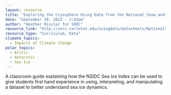 ```yaml
---
layout: resource
title: "Exploring the Cryosphere Using Data from the National Snow and Ice Data Center "
date: "September 10, 2013 - 2:42pm"
author: "Heather Rissler for SERC"
resource_link: "http://serc.carleton.edu/usingdata/datasheets/NationalSnowIceDC.html"
resource_type: "Curriculum, Data"
climate_topics:
  - Impacts of Climate Change
polar_topics:
  - Arctic
  - Antarctic
  - Sea Ice
---
```


A classroom guide explaining how the NSIDC Sea Ice Index can be used to give students first hand experience in using, interpreting, and manipulating a dataset to better understand sea ice dynamics.
